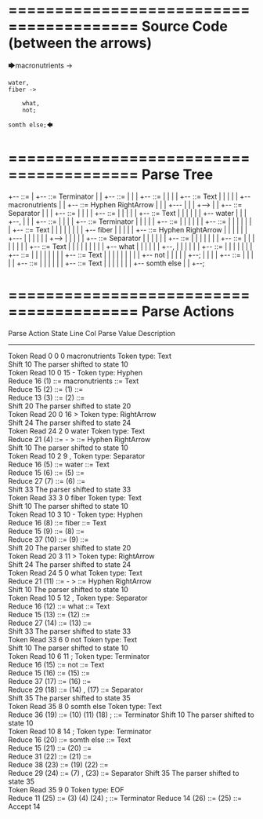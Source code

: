 ========================================
Source Code (between the arrows)
========================================

🡆macronutrients ->

    water,
	fiber ->

        what,
        not;

	somth else;🡄

========================================
Parse Tree
========================================

+--<scripture> ::= <expression>
|  +--<expression> ::= <item> <producer> <item-or-expression-list> Terminator
|  |  +--<item> ::= <text>
|  |  |  +--<text> ::= <text-chunk>
|  |  |  |  +--<text-chunk> ::= Text
|  |  |  |  |  +--macronutrients 
|  |  +--<producer> ::= Hyphen RightArrow
|  |  |  +---
|  |  |  +-->
|  |  +--<item-or-expression-list> ::= <item> Separator <item-or-expression-list>
|  |  |  +--<item> ::= <text>
|  |  |  |  +--<text> ::= <text-chunk>
|  |  |  |  |  +--<text-chunk> ::= Text
|  |  |  |  |  |  +--    water
|  |  |  +--,
|  |  |  +--<item-or-expression-list> ::= <expression> <item>
|  |  |  |  +--<expression> ::= <item> <producer> <item-or-expression-list> Terminator
|  |  |  |  |  +--<item> ::= <text>
|  |  |  |  |  |  +--<text> ::= <text-chunk>
|  |  |  |  |  |  |  +--<text-chunk> ::= Text
|  |  |  |  |  |  |  |  +--    fiber 
|  |  |  |  |  +--<producer> ::= Hyphen RightArrow
|  |  |  |  |  |  +---
|  |  |  |  |  |  +-->
|  |  |  |  |  +--<item-or-expression-list> ::= <item> Separator <item>
|  |  |  |  |  |  +--<item> ::= <text>
|  |  |  |  |  |  |  +--<text> ::= <text-chunk>
|  |  |  |  |  |  |  |  +--<text-chunk> ::= Text
|  |  |  |  |  |  |  |  |  +--        what
|  |  |  |  |  |  +--,
|  |  |  |  |  |  +--<item> ::= <text>
|  |  |  |  |  |  |  +--<text> ::= <text-chunk>
|  |  |  |  |  |  |  |  +--<text-chunk> ::= Text
|  |  |  |  |  |  |  |  |  +--        not
|  |  |  |  |  +--;
|  |  |  |  +--<item> ::= <text>
|  |  |  |  |  +--<text> ::= <text-chunk>
|  |  |  |  |  |  +--<text-chunk> ::= Text
|  |  |  |  |  |  |  +--    somth else
|  |  +--;


========================================
Parse Actions
========================================

Parse Action      State    Line     Col   Parse Value                  Description                                                             
---------------   -----   -----   -----   --------------------------   ------------------------------------------------------------------------
Token Read            0       0       0   macronutrients               Token type: Text                                                        
Shift                10                                                The parser shifted to state 10                                          
Token Read           10       0      15   -                            Token type: Hyphen                                                      
Reduce               16                   (1) ::= macronutrients       <text-chunk> ::= Text                                                   
Reduce               15                   (2) ::= (1)                  <text> ::= <text-chunk>                                                 
Reduce               13                   (3) ::= (2)                  <item> ::= <text>                                                       
Shift                20                                                The parser shifted to state 20                                          
Token Read           20       0      16   >                            Token type: RightArrow                                                  
Shift                24                                                The parser shifted to state 24                                          
Token Read           24       2       0       water                    Token type: Text                                                        
Reduce               21                   (4) ::= - >                  <producer> ::= Hyphen RightArrow                                        
Shift                10                                                The parser shifted to state 10                                          
Token Read           10       2       9   ,                            Token type: Separator                                                   
Reduce               16                   (5) ::=     water            <text-chunk> ::= Text                                                   
Reduce               15                   (6) ::= (5)                  <text> ::= <text-chunk>                                                 
Reduce               27                   (7) ::= (6)                  <item> ::= <text>                                                       
Shift                33                                                The parser shifted to state 33                                          
Token Read           33       3       0       fiber                    Token type: Text                                                        
Shift                10                                                The parser shifted to state 10                                          
Token Read           10       3      10   -                            Token type: Hyphen                                                      
Reduce               16                   (8) ::=     fiber            <text-chunk> ::= Text                                                   
Reduce               15                   (9) ::= (8)                  <text> ::= <text-chunk>                                                 
Reduce               37                   (10) ::= (9)                 <item> ::= <text>                                                       
Shift                20                                                The parser shifted to state 20                                          
Token Read           20       3      11   >                            Token type: RightArrow                                                  
Shift                24                                                The parser shifted to state 24                                          
Token Read           24       5       0           what                 Token type: Text                                                        
Reduce               21                   (11) ::= - >                 <producer> ::= Hyphen RightArrow                                        
Shift                10                                                The parser shifted to state 10                                          
Token Read           10       5      12   ,                            Token type: Separator                                                   
Reduce               16                   (12) ::=         what        <text-chunk> ::= Text                                                   
Reduce               15                   (13) ::= (12)                <text> ::= <text-chunk>                                                 
Reduce               27                   (14) ::= (13)                <item> ::= <text>                                                       
Shift                33                                                The parser shifted to state 33                                          
Token Read           33       6       0           not                  Token type: Text                                                        
Shift                10                                                The parser shifted to state 10                                          
Token Read           10       6      11   ;                            Token type: Terminator                                                  
Reduce               16                   (15) ::=         not         <text-chunk> ::= Text                                                   
Reduce               15                   (16) ::= (15)                <text> ::= <text-chunk>                                                 
Reduce               37                   (17) ::= (16)                <item> ::= <text>                                                       
Reduce               29                   (18) ::= (14) , (17)         <item-or-expression-list> ::= <item> Separator <item>                   
Shift                35                                                The parser shifted to state 35                                          
Token Read           35       8       0       somth else               Token type: Text                                                        
Reduce               36                   (19) ::= (10) (11) (18) ;    <expression> ::= <item> <producer> <item-or-expression-list> Terminator 
Shift                10                                                The parser shifted to state 10                                          
Token Read           10       8      14   ;                            Token type: Terminator                                                  
Reduce               16                   (20) ::=     somth else      <text-chunk> ::= Text                                                   
Reduce               15                   (21) ::= (20)                <text> ::= <text-chunk>                                                 
Reduce               31                   (22) ::= (21)                <item> ::= <text>                                                       
Reduce               38                   (23) ::= (19) (22)           <item-or-expression-list> ::= <expression> <item>                       
Reduce               29                   (24) ::= (7) , (23)          <item-or-expression-list> ::= <item> Separator <item-or-expression-list>
Shift                35                                                The parser shifted to state 35                                          
Token Read           35       9       0                                Token type: EOF                                                         
Reduce               11                   (25) ::= (3) (4) (24) ;      <expression> ::= <item> <producer> <item-or-expression-list> Terminator 
Reduce               14                   (26) ::= (25)                <scripture> ::= <expression>                                            
Accept               14                                                                                                                        


